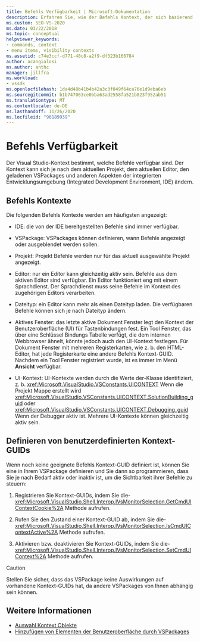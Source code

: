 ```yaml
---
title: Befehls Verfügbarkeit | Microsoft-Dokumentation
description: Erfahren Sie, wie der Befehls Kontext, der sich basierend auf dem aktuellen Projekt, dem aktuellen Editor und anderen Faktoren ändert, bestimmt, welche Befehle in Visual Studio verfügbar sind.
ms.custom: SEO-VS-2020
ms.date: 03/22/2018
ms.topic: conceptual
helpviewer_keywords:
- commands, context
- menu items, visibility contexts
ms.assetid: c74e3ccf-d771-48c8-a2f9-df323b166784
author: acangialosi
ms.author: anthc
manager: jillfra
ms.workload:
- vssdk
ms.openlocfilehash: 1da4d48b41b4b42a3c3f049f64ca76e1d9eba6eb
ms.sourcegitcommit: b1b747063ce0bba63ad2558fa521b823f952ab51
ms.translationtype: MT
ms.contentlocale: de-DE
ms.lasthandoff: 11/26/2020
ms.locfileid: "96189939"
---
```

# <a name="command-availability"></a>Befehls Verfügbarkeit

Der Visual Studio-Kontext bestimmt, welche Befehle verfügbar sind. Der Kontext kann sich je nach dem aktuellen Projekt, dem aktuellen Editor, den geladenen VSPackages und anderen Aspekten der integrierten Entwicklungsumgebung (Integrated Development Environment, IDE) ändern.

## <a name="command-contexts"></a>Befehls Kontexte

Die folgenden Befehls Kontexte werden am häufigsten angezeigt:

- IDE: die von der IDE bereitgestellten Befehle sind immer verfügbar.

- VSPackage: VSPackages können definieren, wann Befehle angezeigt oder ausgeblendet werden sollen.

- Projekt: Projekt Befehle werden nur für das aktuell ausgewählte Projekt angezeigt.

- Editor: nur ein Editor kann gleichzeitig aktiv sein. Befehle aus dem aktiven Editor sind verfügbar. Ein Editor funktioniert eng mit einem Sprachdienst. Der Sprachdienst muss seine Befehle im Kontext des zugehörigen Editors verarbeiten.

- Dateityp: ein Editor kann mehr als einen Dateityp laden. Die verfügbaren Befehle können sich je nach Dateityp ändern.

- Aktives Fenster: das letzte aktive Dokument Fenster legt den Kontext der Benutzeroberfläche (UI) für Tastenbindungen fest. Ein Tool Fenster, das über eine Schlüssel Bindungs Tabelle verfügt, die dem internen Webbrowser ähnelt, könnte jedoch auch den UI-Kontext festlegen. Für Dokument Fenster mit mehreren Registerkarten, wie z. b. den HTML-Editor, hat jede Registerkarte eine andere Befehls Kontext-GUID. Nachdem ein Tool Fenster registriert wurde, ist es immer im Menü **Ansicht** verfügbar.

- UI-Kontext: UI-Kontexte werden durch die Werte der-Klasse identifiziert, z. b. <xref:Microsoft.VisualStudio.VSConstants.UICONTEXT> Wenn die Projekt Mappe erstellt wird <xref:Microsoft.VisualStudio.VSConstants.UICONTEXT.SolutionBuilding_guid> oder <xref:Microsoft.VisualStudio.VSConstants.UICONTEXT.Debugging_guid> Wenn der Debugger aktiv ist. Mehrere UI-Kontexte können gleichzeitig aktiv sein.

## <a name="define-custom-context-guids"></a>Definieren von benutzerdefinierten Kontext-GUIDs

Wenn noch keine geeignete Befehls Kontext-GUID definiert ist, können Sie eine in Ihrem VSPackage definieren und Sie dann so programmieren, dass Sie je nach Bedarf aktiv oder inaktiv ist, um die Sichtbarkeit ihrer Befehle zu steuern:

1. Registrieren Sie Kontext-GUIDs, indem Sie die- <xref:Microsoft.VisualStudio.Shell.Interop.IVsMonitorSelection.GetCmdUIContextCookie%2A> Methode aufrufen.

2. Rufen Sie den Zustand einer Kontext-GUID ab, indem Sie die- <xref:Microsoft.VisualStudio.Shell.Interop.IVsMonitorSelection.IsCmdUIContextActive%2A> Methode aufrufen.

3. Aktivieren bzw. deaktivieren Sie Kontext-GUIDs, indem Sie die- <xref:Microsoft.VisualStudio.Shell.Interop.IVsMonitorSelection.SetCmdUIContext%2A> Methode aufrufen.

> [!CAUTION]
> Stellen Sie sicher, dass das VSPackage keine Auswirkungen auf vorhandene Kontext-GUIDs hat, da andere VSPackages von Ihnen abhängig sein können.

## <a name="see-also"></a>Weitere Informationen

- [Auswahl Kontext Objekte](../../extensibility/internals/selection-context-objects.md)
- [Hinzufügen von Elementen der Benutzeroberfläche durch VSPackages](../../extensibility/internals/how-vspackages-add-user-interface-elements.md)
